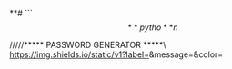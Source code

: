 **# ```$$**
pytho**n
$$

/////***** PASSWORD GENERATOR *****\\\
https://img.shields.io/static/v1?label=<PASSWORD>&message=<MESSAGE>&color=<COLOR>
```**